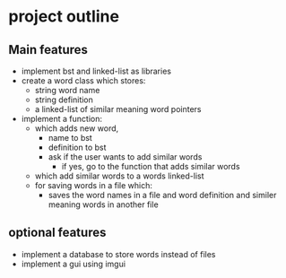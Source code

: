 # project outline

## Main features
- implement bst and linked-list as libraries
- create a word class which stores:
    - string word name
    - string definition
    - a linked-list of similar meaning word pointers
- implement a function:
    - which adds new word,
        - name to bst
        - definition to bst
        - ask if the user wants to add similar words
            - if yes, go to the function that adds similar words
    - which add similar words to a words linked-list
    - for saving words in a file which:
        - saves the word names in a file and word definition and similer meaning words in another file

## optional features
- implement a database to store words instead of files
- implement a gui using imgui
